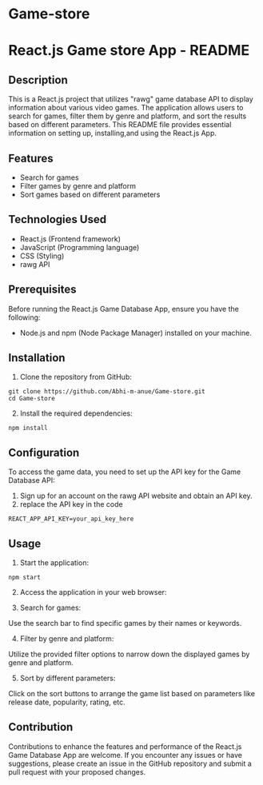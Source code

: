 # Game-store
# React.js Game store App - README

## Description

This is a React.js project that utilizes "rawg" game database API to display information about various video games. The application allows users to search for games, filter them by genre
and platform, and sort the results based on different parameters. This README file provides essential information on setting up, installing,and using the React.js App.

## Features

- Search for games
- Filter games by genre and platform
- Sort games based on different parameters

## Technologies Used

- React.js (Frontend framework)
- JavaScript (Programming language)
- CSS (Styling)
- rawg API 

## Prerequisites

Before running the React.js Game Database App, ensure you have the following:

- Node.js and npm (Node Package Manager) installed on your machine.

## Installation

1. Clone the repository from GitHub:

```
git clone https://github.com/Abhi-m-anue/Game-store.git
cd Game-store
```

2. Install the required dependencies:

```
npm install
```

## Configuration

To access the game data, you need to set up the API key for the Game Database API:

1. Sign up for an account on the rawg API website and obtain an API key.
2. replace the API key in the code

```
REACT_APP_API_KEY=your_api_key_here
```

## Usage

1. Start the application:

```
npm start
```

2. Access the application in your web browser:

3. Search for games:

Use the search bar to find specific games by their names or keywords.

4. Filter by genre and platform:

Utilize the provided filter options to narrow down the displayed games by genre and platform.

5. Sort by different parameters:

Click on the sort buttons to arrange the game list based on parameters like release date, popularity, rating, etc.

## Contribution

Contributions to enhance the features and performance of the React.js Game Database App are welcome. If you encounter any issues or have suggestions, please create an issue 
in the GitHub repository and submit a pull request with your proposed changes.

